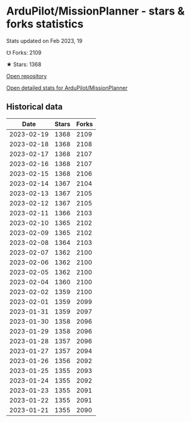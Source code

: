 # ArduPilot/MissionPlanner - stars & forks statistics

Stats updated on Feb 2023, 19

☋ Forks: 2109

★ Stars: 1368

[Open repository](https://github.com/ArduPilot/MissionPlanner)

[Open detailed stats for ArduPilot/MissionPlanner](https://reviewgithub.com/rep/ArduPilot/MissionPlanner)

## Historical data
| Date | Stars | Forks |
|------|-------|-------|
| 2023-02-19 | 1368 | 2109 | 
| 2023-02-18 | 1368 | 2108 | 
| 2023-02-17 | 1368 | 2107 | 
| 2023-02-16 | 1368 | 2107 | 
| 2023-02-15 | 1368 | 2106 | 
| 2023-02-14 | 1367 | 2104 | 
| 2023-02-13 | 1367 | 2105 | 
| 2023-02-12 | 1367 | 2105 | 
| 2023-02-11 | 1366 | 2103 | 
| 2023-02-10 | 1365 | 2102 | 
| 2023-02-09 | 1365 | 2102 | 
| 2023-02-08 | 1364 | 2103 | 
| 2023-02-07 | 1362 | 2100 | 
| 2023-02-06 | 1362 | 2100 | 
| 2023-02-05 | 1362 | 2100 | 
| 2023-02-04 | 1360 | 2100 | 
| 2023-02-02 | 1359 | 2100 | 
| 2023-02-01 | 1359 | 2099 | 
| 2023-01-31 | 1359 | 2097 | 
| 2023-01-30 | 1358 | 2096 | 
| 2023-01-29 | 1358 | 2096 | 
| 2023-01-28 | 1357 | 2096 | 
| 2023-01-27 | 1357 | 2094 | 
| 2023-01-26 | 1356 | 2092 | 
| 2023-01-25 | 1355 | 2093 | 
| 2023-01-24 | 1355 | 2092 | 
| 2023-01-23 | 1355 | 2091 | 
| 2023-01-22 | 1355 | 2091 | 
| 2023-01-21 | 1355 | 2090 | 

